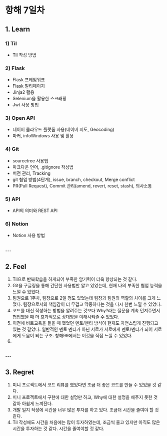 # 항해 7일차

## 1. Learn

### 1) Til
  * Til 작성 방법

### 2) Flask
  * Flask 프레임워크
  * Flask 멀티페이지
  * Jinja2 활용
  * Selenium을 활용한 스크래핑
  * Jwt 사용 방법

### 3) Open API
  * 네이버 클라우드 플랫폼 사용(네이버 지도, Geocoding)
  * 마커, infoWindows 사용 및 활용

### 4) Git
  * sourcetree 사용법
  * 마크다운 언어, .gitignore 작성법
  * 버전 관리, Tracking
  * git 협업 방법(4단계), issue, branch, checkout, Merge conflict
  * PR(Pull Request), Commit 관리(amend, revert, reset, stash), 의사소통

### 5) API
  * API의 의미와 REST API 

### 6) Notion
  * Notion 사용 방법

<br />
---
<br />

## 2. Feel
  1. Til으로 반복학습을 하게되어 부족한 암기력이 더욱 향상되는 것 같다.
  2. Git을 구글링을 통해 간단한 사용법만 알고 있었는데, 현재 나의 부족한 협업 능력을 느낄 수 있었다.
  3. 팀원으로 1주차, 팀장으로 2일 정도 있었는데 팀장과 팀원의 역할의 차이를 크게 느꼈다. 팀장으로서의 책임감이 더 무겁고 막중하다는 것을 다시 한번 느낄 수 있었다.
  4. 코드를 대신 작성하는 방법을 알려주는 것보다 Why?라는 질문을 계속 던져주면서 협업했을 때 더 효과적으로 상대방을 이해시켜줄 수 있었다.
  5. 이전에 비트교육을 들을 때 했었던 멘토/멘티 방식이 현재도 자연스럽게 진행되고 있는 것 같았다. 일반적인 멘토 멘티가 아닌 서로가 서로에게 멘토/멘티가 되어 서로에게 도움이 되는 구조. 항해99에서는 이것을 직접 느낄 수 있었다.
  6. 

<br />
---
<br />

## 3. Regret
  1. 미니 프로젝트에서 코드 리뷰를 했었다면 조금 더 좋은 코드를 만들 수 있었을 것 같다.
  2. 미니 프로젝트에서 구현에 대한 설명만 하고, Why에 대한 설명을 해주지 못한 것 같아 아쉽게 느껴진다.
  3. 개발 일지 작성에 시간을 너무 많은 투자를 하고 있다. 조금더 시간을 줄여야 할 것 같다.
  4. Til 작성에도 시간을 처음에는 많이 투자하였는데, 조금씩 줄고 있지만 아직도 많은 시간을 투자하는 것 같다. 시간을 줄여야할 것 같다.
